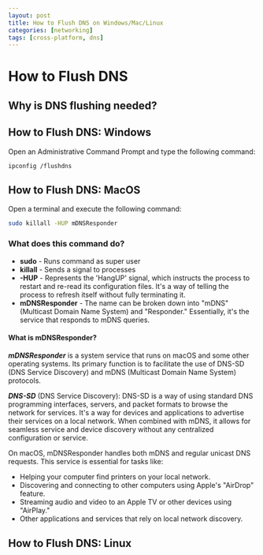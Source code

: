 ```yaml
---
layout: post
title: How to Flush DNS on Windows/Mac/Linux
categories: [networking]
tags: [cross-platform, dns]
---
```


# How to Flush DNS

## Why is DNS flushing needed?

## How to Flush DNS: Windows
Open an Administrative Command Prompt and type the following command:

```Command Prompt
ipconfig /flushdns
```

## How to Flush DNS: MacOS
Open a terminal and execute the following command: 
```bash
sudo killall -HUP mDNSResponder
```
### What does this command do?
* **sudo** - Runs command as super user
* **killall** - Sends a signal to processes
* **-HUP** - Represents the 'HangUP' signal, which instructs the process to restart and re-read its configuration files. It's a way of telling the process to refresh itself without fully terminating it.
* **mDNSResponder** - The name can be broken down into "mDNS" (Multicast Domain Name System) and "Responder." Essentially, it's the service that responds to mDNS queries.  

#### What is mDNSResponder?

***mDNSResponder*** is a system service that runs on macOS and some other operating systems. Its primary function is to facilitate the use of DNS-SD (DNS Service Discovery) and mDNS (Multicast Domain Name System) protocols.  

***DNS-SD*** (DNS Service Discovery): DNS-SD is a way of using standard DNS programming interfaces, servers, and packet formats to browse the network for services. It's a way for devices and applications to advertise their services on a local network. When combined with mDNS, it allows for seamless service and device discovery without any centralized configuration or service.

On macOS, mDNSResponder handles both mDNS and regular unicast DNS requests. This service is essential for tasks like:  

* Helping your computer find printers on your local network.
* Discovering and connecting to other computers using Apple's "AirDrop" feature.
* Streaming audio and video to an Apple TV or other devices using "AirPlay."
* Other applications and services that rely on local network discovery.


## How to Flush DNS: Linux

